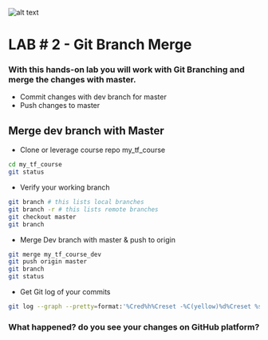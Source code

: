 ![alt text](https://camo.githubusercontent.com/fb782da4019ab66eeea35cc9b9ce73b2438b1688/687474703a2f2f646f632e72756c746f722e636f6d2f696d616765732f6769746875622d6c6f676f2e706e67 "Logo Title Text 1")

# LAB # 2 - Git Branch Merge


### With this hands-on lab you will work with Git Branching and merge the changes with master.

- Commit changes with dev branch for master
- Push changes to master



## Merge dev branch with Master

- Clone or leverage course repo my_tf_course 
```bash
cd my_tf_course
git status
```
- Verify your working branch
```bash
git branch # this lists local branches
git branch -r # this lists remote branches
git checkout master
git branch
```

- Merge Dev branch with master & push to origin 
```bash
git merge my_tf_course_dev
git push origin master
git branch
git status
```

- Get Git log of your commits
```bash
git log --graph --pretty=format:'%Cred%h%Creset -%C(yellow)%d%Creset %s %Cgreen(%cr) %C(bold blue)<%an>%Creset' --abbrev-commit
```

### What happened? do you see your changes on GitHub platform? 
